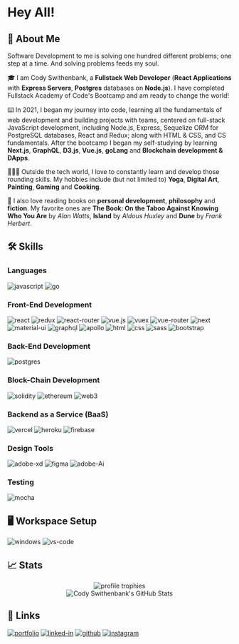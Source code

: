 # Hey All!

## 🧊 About Me

Software Development to me is solving one hundred different problems; one step at a time. And solving problems feeds my soul.

🎓 I am Cody Swithenbank, a **Fullstack Web Developer** (**React Applications** with **Express Servers**, **Postgres** databases on **Node.js**). I have completed Fullstack Academy of Code's Bootcamp and am ready to change the world!

⌨️ In 2021, I began my journey into code, learning all the fundamentals of web development and building projects with teams, centered on full-stack JavaScript development, including Node.js, Express, Sequelize ORM for PostgreSQL databases, React and Redux; along with HTML & CSS, and CS fundamentals. After the bootcamp I began my self-studying by learning **Next.js**, **GraphQL**, **D3.js**, **Vue.js**, **goLang** and **Blockchain development & DApps**.

🧘🏼‍♂️ Outside the tech world, I love to constantly learn and develop those rounding skills. My hobbies include (but not limited to) **Yoga**, **Digital Art**, **Painting**, **Gaming** and **Cooking**.

📖 I also love reading books on **personal development**, **philosophy** and **fiction**. My favorite ones are **The Book: On the Taboo Against Knowing Who You Are** by _Alan Watts_, **Island** by _Aldous Huxley_ and **Dune** by _Frank Herbert_.

## 🛠️ Skills

### Languages

<!-- https://simpleicons.org/ -->

![javascript](https://img.shields.io/badge/JavaScript-323330?style=for-the-badge&logo=javascript&logoColor=F7DF1E)
![go](https://img.shields.io/badge/GoLang-3776AB?style=for-the-badge&logo=go&logoColor=white)

### Front-End Development

![react](https://img.shields.io/badge/React-20232A?style=for-the-badge&logo=react&logoColor=61DAFB)
![redux](https://img.shields.io/badge/Redux-593D88?style=for-the-badge&logo=redux&logoColor=white)
![react-router](https://img.shields.io/badge/React_Router-CA4245?style=for-the-badge&logo=react-router&logoColor=white)
![vue.js](https://img.shields.io/badge/Vue-4FC08D?style=for-the-badge&logo=Vue.js&logoColor=white)
![vuex](https://img.shields.io/badge/Vuex-4FC08D?style=for-the-badge&logo=Vue.js&logoColor=white)
![vue-router](https://img.shields.io/badge/Vue_Router-4FC08D?style=for-the-badge&logo=Vue.js&logoColor=white)
![next](https://img.shields.io/badge/Next-000000?style=for-the-badge&logo=nextdotjs&logoColor=FFFFFF)
![material-ui](https://img.shields.io/badge/Material_UI-0081CB?style=for-the-badge&logo=mui&logoColor=white)
![graphql](https://img.shields.io/badge/GraphQL-E434AA?style=for-the-badge&logo=graphql&logoColor=white)
![apollo](https://img.shields.io/badge/Apollo_GraphQL-000000?style=for-the-badge&logo=apollographql&logoColor=white)
![html](https://img.shields.io/badge/HTML5-E34F26?style=for-the-badge&logo=html5&logoColor=white)
![css](https://img.shields.io/badge/CSS3-1572B6?style=for-the-badge&logo=css3&logoColor=white)
![sass](https://img.shields.io/badge/SASS-CC6699?style=for-the-badge&logo=sass&logoColor=white)
![bootstrap](https://img.shields.io/badge/Bootstrap-563D7C?style=for-the-badge&logo=bootstrap&logoColor=white)

### Back-End Development

![postgres](https://img.shields.io/badge/Postgresql-4169E1?style=for-the-badge&logo=postgresql&logoColor=white)

### Block-Chain Development

![solidity](https://img.shields.io/badge/Solidity-363636?style=for-the-badge&logo=solidity&logoColor=white)
![ethereum](https://img.shields.io/badge/Ethereum-3C3C3D?style=for-the-badge&logo=ethereum&logoColor=white)
![web3](https://img.shields.io/badge/Web_3-F16822?style=for-the-badge&logo=web3.js&logoColor=white)

### Backend as a Service (BaaS)

![vercel](https://img.shields.io/badge/Vercel-000000?style=for-the-badge&logo=Vercel&logoColor=white)
![heroku](https://img.shields.io/badge/Heroku-430098?style=for-the-badge&logo=heroku&logoColor=white)
![firebase](https://img.shields.io/badge/Firebase-FFCA28?style=for-the-badge&logo=Firebase&logoColor=white)

### Design Tools

![adobe-xd](https://img.shields.io/badge/abode_xd-470137?style=for-the-badge&logo=adobe-xd&logoColor=white)
![figma](https://img.shields.io/badge/figma-000000?style=for-the-badge&logo=figma&logoColor=white)
![adobe-Ai](https://img.shields.io/badge/abode_ai-FF9A00?style=for-the-badge&logo=adobe-illustrator&logoColor=white)

### Testing

![mocha](https://img.shields.io/badge/Mocha-8D6748?style=for-the-badge&logo=mocha&logoColor=white)

## 🖥️ Workspace Setup

![windows](https://img.shields.io/badge/Windows_10-0078D6?style=for-the-badge&logo=windows&logoColor=white)
![vs-code](https://img.shields.io/badge/VS_Code-007ACC?style=for-the-badge&logo=Visual-Studio-Code&logoColor=white)

## 📈 Stats

<div align="center">
    <img src="https://github-profile-trophy.vercel.app/?username=cswithen&row=1&column=6&margin-h=8&theme=darkhub&count_private=true&margin-w=15&no-frame=true" alt="profile trophies" />
    <br />
    <img src="https://github-readme-stats.vercel.app/api?username=cswithen&show_icons=true&hide_border=true" alt="Cody Swithenbank's GitHub Stats">
    <br />

</div>

## 🔗 Links

[![portfolio](https://img.shields.io/badge/Portfolio-5340ff?style=for-the-badge&logo=Google-chrome&logoColor=white)](https://codyswithenbank.com/)
[![linked-in](https://img.shields.io/badge/Linked_In-0077B5?style=for-the-badge&logo=LinkedIn&logoColor=white)](https://www.linkedin.com/in/codyswithenbank/)
[![github](https://img.shields.io/badge/GitHub-000000?style=for-the-badge&logo=GitHub&logoColor=white)](https://github.com/cswithen)
[![instagram](https://img.shields.io/badge/Instagram-E4405F?style=for-the-badge&logo=instagram&logoColor=white)](https://www.instagram.com/c_swithen/)
